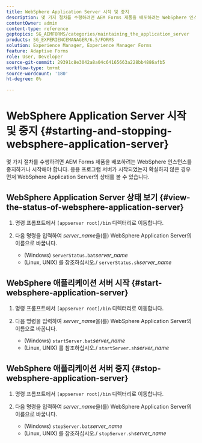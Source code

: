 ```yaml
---
title: WebSphere Application Server 시작 및 중지
description: 몇 가지 절차를 수행하려면 AEM Forms 제품을 배포하려는 WebSphere 인스턴스를 중지하거나 시작해야 합니다. 이 문서에서는 WebSphere Application Server를 시작 및 정지하는 방법에 대해 설명합니다.
contentOwner: admin
content-type: reference
geptopics: SG_AEMFORMS/categories/maintaining_the_application_server
products: SG_EXPERIENCEMANAGER/6.5/FORMS
solution: Experience Manager, Experience Manager Forms
feature: Adaptive Forms
role: User, Developer
source-git-commit: 29391c8e3042a8a04c64165663a228bb4886afb5
workflow-type: tm+mt
source-wordcount: '180'
ht-degree: 0%

---
```


# WebSphere Application Server 시작 및 중지 {#starting-and-stopping-websphere-application-server}

몇 가지 절차를 수행하려면 AEM Forms 제품을 배포하려는 WebSphere 인스턴스를 중지하거나 시작해야 합니다. 응용 프로그램 서버가 시작되었는지 확실하지 않은 경우 먼저 WebSphere Application Server의 상태를 볼 수 있습니다.

## WebSphere Application Server 상태 보기 {#view-the-status-of-websphere-application-server}

1. 명령 프롬프트에서 `[appserver root]/bin` 디렉터리로 이동합니다.
1. 다음 명령을 입력하여 *server_name*&#x200B;을(를) WebSphere Application Server의 이름으로 바꿉니다.

   * (Windows) `serverStatus.bat`*server_name*
   * (Linux, UNIX) 를 참조하십시오./ `serverStatus.sh`*server_name*

## WebSphere 애플리케이션 서버 시작 {#start-websphere-application-server}

1. 명령 프롬프트에서 `[appserver root]/bin` 디렉터리로 이동합니다.
1. 다음 명령을 입력하여 *server_name*&#x200B;을(를) WebSphere Application Server의 이름으로 바꿉니다.

   * (Windows) `startServer.bat`*server_name*
   * (Linux, UNIX) 를 참조하십시오./ `startServer.sh`*server_name*

## WebSphere 애플리케이션 서버 중지 {#stop-websphere-application-server}

1. 명령 프롬프트에서 `[appserver root]/bin` 디렉터리로 이동합니다.
1. 다음 명령을 입력하여 *server_name*&#x200B;을(를) WebSphere Application Server의 이름으로 바꿉니다.

   * (Windows) `stopServer.bat`*server_name*
   * (Linux, UNIX) 를 참조하십시오./ `stopServer.sh`*server_name*
